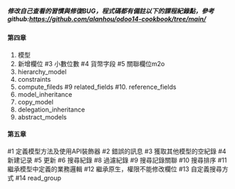 ##### 修改自己查看的習慣與修復BUG，程式碼都有備註以下的課程紀錄點，參考github:https://github.com/alanhou/odoo14-cookbook/tree/main/

#### 第四章
1. 模型
2. 新增欄位
#3 小數位數
#4 貨幣字段
#5 關聯欄位m2o
6. hierarchy_model
7. constraints
8. compute_fileds
#9 related_fields
#10. reference_fields
11. model_inheritance
12. copy_model
13. delegation_inheritance
14. abstract_models

#### 第五章
#1  定義模型方法及使用API裝飾器
#2  錯誤的訊息
#3  獲取其他模型的空紀錄
#4  新建记录
#5  更新
#6  搜尋紀錄
#8  過濾紀錄
#9  搜尋記錄關聯
#10 搜尋排序
#11 繼承模型中定義的業務邏輯
#12 繼承原生，權限不能修改欄位
#13 自定義搜尋方式
#14 read_group
